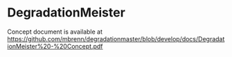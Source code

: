 # DegradationMeister

Concept document is available at 
https://github.com/mbrenn/degradationmaster/blob/develop/docs/DegradationMeister%20-%20Concept.pdf

